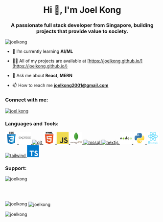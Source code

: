 <h1 align="center">Hi 👋, I'm Joel Kong</h1>
<h3 align="center">A passionate full stack developer from Singapore, building projects that provide value to society.</h3>

<p align="left"> <img src="https://komarev.com/ghpvc/?username=joelkong&label=Profile%20views&color=0e75b6&style=flat" alt="joelkong" /> </p>

- 🌱 I’m currently learning **AI/ML**

- 👨‍💻 All of my projects are available at [https://joelkong.github.io/](https://joelkong.github.io/)

- 💬 Ask me about **React, MERN**

- 📫 How to reach me **joelkong2001@gmail.com**

<h3 align="left">Connect with me:</h3>
<p align="left">
<a href="https://linkedin.com/in/joel kong" target="blank"><img align="center" src="https://raw.githubusercontent.com/rahuldkjain/github-profile-readme-generator/master/src/images/icons/Social/linked-in-alt.svg" alt="joel kong" height="30" width="40" /></a>
</p>

<h3 align="left">Languages and Tools:</h3>
<p align="left"> <a href="https://www.w3schools.com/css/" target="_blank" rel="noreferrer"> <img src="https://raw.githubusercontent.com/devicons/devicon/master/icons/css3/css3-original-wordmark.svg" alt="css3" width="40" height="40"/> </a> <a href="https://expressjs.com" target="_blank" rel="noreferrer"> <img src="https://raw.githubusercontent.com/devicons/devicon/master/icons/express/express-original-wordmark.svg" alt="express" width="40" height="40"/> </a> <a href="https://git-scm.com/" target="_blank" rel="noreferrer"> <img src="https://www.vectorlogo.zone/logos/git-scm/git-scm-icon.svg" alt="git" width="40" height="40"/> </a> <a href="https://www.w3.org/html/" target="_blank" rel="noreferrer"> <img src="https://raw.githubusercontent.com/devicons/devicon/master/icons/html5/html5-original-wordmark.svg" alt="html5" width="40" height="40"/> </a> <a href="https://developer.mozilla.org/en-US/docs/Web/JavaScript" target="_blank" rel="noreferrer"> <img src="https://raw.githubusercontent.com/devicons/devicon/master/icons/javascript/javascript-original.svg" alt="javascript" width="40" height="40"/> </a> <a href="https://www.mongodb.com/" target="_blank" rel="noreferrer"> <img src="https://raw.githubusercontent.com/devicons/devicon/master/icons/mongodb/mongodb-original-wordmark.svg" alt="mongodb" width="40" height="40"/> </a> <a href="https://www.microsoft.com/en-us/sql-server" target="_blank" rel="noreferrer"> <img src="https://www.svgrepo.com/show/303229/microsoft-sql-server-logo.svg" alt="mssql" width="40" height="40"/> </a> <a href="https://nextjs.org/" target="_blank" rel="noreferrer"> <img src="https://cdn.worldvectorlogo.com/logos/nextjs-2.svg" alt="nextjs" width="40" height="40"/> </a> <a href="https://nodejs.org" target="_blank" rel="noreferrer"> <img src="https://raw.githubusercontent.com/devicons/devicon/master/icons/nodejs/nodejs-original-wordmark.svg" alt="nodejs" width="40" height="40"/> </a> <a href="https://www.python.org" target="_blank" rel="noreferrer"> <img src="https://raw.githubusercontent.com/devicons/devicon/master/icons/python/python-original.svg" alt="python" width="40" height="40"/> </a> <a href="https://reactjs.org/" target="_blank" rel="noreferrer"> <img src="https://raw.githubusercontent.com/devicons/devicon/master/icons/react/react-original-wordmark.svg" alt="react" width="40" height="40"/> </a> <a href="https://tailwindcss.com/" target="_blank" rel="noreferrer"> <img src="https://www.vectorlogo.zone/logos/tailwindcss/tailwindcss-icon.svg" alt="tailwind" width="40" height="40"/> </a> <a href="https://www.typescriptlang.org/" target="_blank" rel="noreferrer"> <img src="https://raw.githubusercontent.com/devicons/devicon/master/icons/typescript/typescript-original.svg" alt="typescript" width="40" height="40"/> </a> </p>

<h3 align="left">Support:</h3>
<p><a href="https://ko-fi.com/joelkong"> <img align="left" src="https://cdn.ko-fi.com/cdn/kofi3.png?v=3" height="50" width="210" alt="joelkong" /></a></p><br><br>
<br><br>

<p><img align="left" src="https://github-readme-stats.vercel.app/api/top-langs?username=joelkong&show_icons=true&locale=en&layout=compact" alt="joelkong" /></p>

<p>&nbsp;<img align="center" src="https://github-readme-stats.vercel.app/api?username=joelkong&show_icons=true&locale=en" alt="joelkong" /></p>

<p><img align="center" src="https://github-readme-streak-stats.herokuapp.com/?user=joelkong&" alt="joelkong" /></p>
